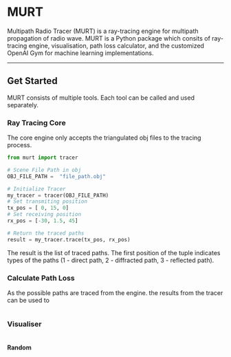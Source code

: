 # MURT

Multipath Radio Tracer (MURT) is a ray-tracing engine for multipath propagation of radio wave. MURT is a Python package which consits of ray-tracing engine, visualisation, path loss calculator, and the customized OpenAI Gym for machine learning implementations.

---

## Get Started

MURT consists of multiple tools. Each tool can be called and used separately.

### Ray Tracing Core

The core engine only accepts the triangulated obj files to the tracing process.

```Python
from murt import tracer

# Scene File Path in obj
OBJ_FILE_PATH =  "file_path.obj"

# Initialize Tracer
my_tracer = tracer(OBJ_FILE_PATH)
# Set transmiting position
tx_pos = [ 0, 15, 0]
# Set receiving position
rx_pos = [-30, 1.5, 45]

# Return the traced paths
result = my_tracer.trace(tx_pos, rx_pos)
```

The result is the list of traced paths. The first position of the tuple indicates types of the paths (1 - direct path, 2 - diffracted path, 3 - reflected path).

### Calculate Path Loss

As the possible paths are traced from the engine. the results from the tracer can be used to

```Python


```

### Visualiser

```

```

#### Random

```


```
